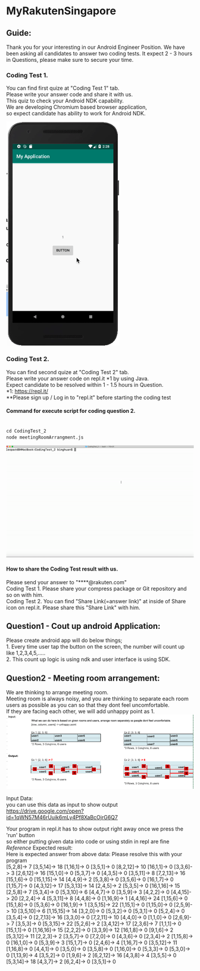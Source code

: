 # MyRakutenSingapore

	
## Guide:

Thank you for your interesting in our Android Engineer Position.
	We have been asking all candidates to answer two coding tests. It expect 2 - 3 hours in Questions, please make sure to secure your time.
	
### Coding Test 1.
You can find first quize at "Coding Test 1" tab.   
Please write your answer code and share it with us.  
This quiz to check your Android NDK capability.   
We are developing Chromium based browser application,  
so expect candidate has ability to work for Android NDK.  

![illustration for Coding Test 1](./images/coding_question_1.gif)
	
### Coding Test 2.  
You can find second quize at "Coding Test 2" tab.   
Please write your answer code on repl.it *1 by using Java.   
Expect candidate to be resolved within 1 - 1.5 hours in Question.  
*1: <https://repl.it/>   
**Please sign up / Log in to "repl.it" before starting the coding test  

#### Command for execute script for coding question 2. 
<code>
cd CodingTest_2  
node meetingRoomArrangment.js
</code>

![illustration for Coding Test 2](./images/coding_question_2.gif)
	
#### How to share the Coding Test result with us.
Please send your answer to "****@rakuten.com"  
Coding Test 1. Please share your compress package or Git repository and so on with him.  
Coding Test 2. You can find "Share Link(=answer link)" at inside of Share icon on repl.it. Please share this "Share Link" with him.  

	
## Question1 - Cout up android Application:
Please create android app will do below things;  
	1. Every time user tap the button on the screen, the number will count up like 1,2,3,4,5,.....  
	2. This count up logic is using ndk and user interface is using SDK.  

## Question2 - Meeting room arrangement:

We are thinking to arrange meeting room.  
Meeting room is always noisy, and you are thinking to separate each room users as possible as you can so that they dont feel uncomfortable.  							
If they are facing each other, we will add unhappy point as 1.  	
![](./images/input_output.png)		
								
Input Data:							
you can use this data as input to show output  
<https://drive.google.com/open?id=1qWN57M46rUuik6mLy4Pf8XaBcOjrG6Q7>				
								
Your program in repl.it has to show output right away once we press the 'run' button						
so either putting given data into code or using stdin in repl are fine								
	*Reference* Expected result:							
		Here is expected answer from above data: Please resolve this with your program						
		[5,2,8]-> 7 [3,5,14]-> 18 [1,16,1]-> 0 [3,5,1]-> 0 [8,2,12]-> 10 [16,1,1]-> 0 [3,3,6]-> 3 [2,6,12]-> 16 [15,1,0]-> 0 [5,3,7]-> 0 [4,3,5]-> 0 [3,5,11]-> 8 [7,2,13]-> 16 [15,1,6]-> 0 [15,1,15]-> 14 [4,4,9]-> 2 [5,3,8]-> 0 [3,5,6]-> 0 [16,1,7]-> 0 [1,15,7]-> 0 [4,3,12]-> 17 [5,3,13]-> 14 [2,4,5]-> 2 [5,3,5]-> 0 [16,1,16]-> 15 [2,5,8]-> 7 [5,3,4]-> 0 [5,3,10]-> 6 [4,4,7]-> 0 [3,5,9]-> 3 [4,2,2]-> 0 [4,4,15]-> 20 [2,2,4]-> 4 [5,3,11]-> 8 [4,4,8]-> 0 [1,16,9]-> 1 [4,4,16]-> 24 [1,15,6]-> 0 [15,1,8]-> 0 [5,3,6]-> 0 [16,1,9]-> 1 [3,5,15]-> 22 [1,15,1]-> 0 [1,15,0]-> 0 [2,5,9]-> 10 [3,5,10]-> 6 [1,15,15]-> 14 [3,2,0]-> 0 [5,3,2]-> 0 [5,3,1]-> 0 [5,2,4]-> 0 [3,5,4]-> 0 [2,7,13]-> 16 [3,3,0]-> 0 [7,2,11]-> 10 [4,4,0]-> 0 [1,1,0]-> 0 [2,6,9]-> 7 [3,5,3]-> 0 [5,3,15]-> 22 [5,2,6]-> 2 [3,4,12]-> 17 [2,3,6]-> 7 [1,1,1]-> 0 [15,1,1]-> 0 [1,16,16]-> 15 [2,2,2]-> 0 [3,3,9]-> 12 [16,1,8]-> 0 [9,1,6]-> 2 [5,3,12]-> 11 [2,2,3]-> 2 [3,5,7]-> 0 [7,2,0]-> 0 [4,3,6]-> 0 [2,3,4]-> 2 [1,15,8]-> 0 [16,1,0]-> 0 [5,3,9]-> 3 [15,1,7]-> 0 [2,4,6]-> 4 [1,16,7]-> 0 [3,5,12]-> 11 [1,16,8]-> 0 [4,4,1]-> 0 [3,5,0]-> 0 [3,5,8]-> 0 [1,16,0]-> 0 [5,3,3]-> 0 [5,3,0]-> 0 [1,13,9]-> 4 [3,5,2]-> 0 [1,9,6]-> 2 [6,2,12]-> 16 [4,3,8]-> 4 [3,5,5]-> 0 [5,3,14]-> 18 [4,3,7]-> 2 [6,2,4]-> 0 [3,5,1]-> 0

